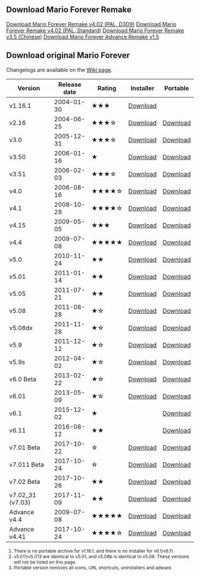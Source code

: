 ## Download Mario Forever Remake

<a class="md-button" href="https://www.mediafire.com/file/y6gkzn4uq3b1p6x/MFRemake_v4.02_%2528direct_3d_9%2529.rar/file">Download Mario Forever Remake v4.02 (PAL, D3D9)</a>
<a class="md-button" href="https://www.mediafire.com/file/2o1sxkbu2r5chyn/MFRemake_v4.02.rar/file">Download Mario Forever Remake v4.02 (PAL, Standard)</a>
<a class="md-button" href="https://file.marioforever.net/mario-forever/games/chinese-fangames/2017/Mario%20Forever%20Remake%20v3.5.rar">Download Mario Forever Remake v3.5 (Chinese)</a>
<a class="md-button" href="https://file.marioforever.net/mario-forever/games/chinese-fangames/2017/Mario%20Forever%20Advance%20Remake%20v1.5.rar">Download Mario Forever Advance Remake v1.5</a>

## Download original Mario Forever

Changelogs are available on the [Wiki page](https://en.wiki.marioforever.net/wiki/Mario_Forever).

| Version | Release date | Rating | Installer | Portable |
| --- | --- | --- | --- | --- |
| v1.16.1 | 2004-01-30 | ★★★ | [Download](https://file.marioforever.net/mario-forever/games/original-mf/installer/Mario%20Forever%201.16.1.exe) |     |
| v2.16 | 2004-06-25 | ★★★☆ | [Download](https://file.marioforever.net/mario-forever/games/original-mf/installer/Mario%20Forever%202.16.exe) | [Download](https://file.marioforever.net/mario-forever/games/original-mf/portable/Mario%20Forever%202.16.7z) |
| v3.0 | 2005-12-31 | ★★★☆ | [Download](https://file.marioforever.net/mario-forever/games/original-mf/installer/Mario%20Forever%203.0.exe) | [Download](https://file.marioforever.net/mario-forever/games/original-mf/portable/Mario%20Forever%203.0.7z) |
| v3.50 | 2006-01-16 | ★   | [Download](https://file.marioforever.net/mario-forever/games/original-mf/installer/Mario%20Forever%203.50.exe) | [Download](https://file.marioforever.net/mario-forever/games/original-mf/portable/Mario%20Forever%203.50.7z) |
| v3.51 | 2006-02-03 | ★★★☆ | [Download](https://file.marioforever.net/mario-forever/games/original-mf/installer/Mario%20Forever%203.51.exe) | [Download](https://file.marioforever.net/mario-forever/games/original-mf/portable/Mario%20Forever%203.51.7z) |
| v4.0 | 2006-08-16 | ★★★★☆ | [Download](https://file.marioforever.net/mario-forever/games/original-mf/installer/Mario%20Forever%204.0.exe) | [Download](https://file.marioforever.net/mario-forever/games/original-mf/portable/Mario%20Forever%204.0.7z) |
| v4.1 | 2008-10-28 | ★★★★☆ | [Download](https://file.marioforever.net/mario-forever/games/original-mf/installer/Mario%20Forever%204.1.exe) | [Download](https://file.marioforever.net/mario-forever/games/original-mf/portable/Mario%20Forever%204.1.7z) |
| v4.15 | 2009-05-05 | ★★★ | [Download](https://file.marioforever.net/mario-forever/games/original-mf/installer/Mario%20Forever%204.15.exe) | [Download](https://file.marioforever.net/mario-forever/games/original-mf/portable/Mario%20Forever%204.15.7z) |
| v4.4 | 2009-07-08 | ★★★★★ | [Download](https://file.marioforever.net/mario-forever/games/original-mf/installer/Mario%20Forever%204.4.exe) | [Download](https://file.marioforever.net/mario-forever/games/original-mf/portable/Mario%20Forever%204.4.7z) |
| v5.0 | 2010-11-24 | ★★  | [Download](https://file.marioforever.net/mario-forever/games/original-mf/installer/Mario%20Forever%205.0.exe) | [Download](https://file.marioforever.net/mario-forever/games/original-mf/portable/Mario%20Forever%205.0.7z) |
| v5.01 | 2011-01-14 | ★★  | [Download](https://file.marioforever.net/mario-forever/games/original-mf/installer/Mario%20Forever%205.01.exe) | [Download](https://file.marioforever.net/mario-forever/games/original-mf/portable/Mario%20Forever%205.01.7z) |
| v5.05 | 2011-07-21 | ★★  | [Download](https://file.marioforever.net/mario-forever/games/original-mf/installer/Mario%20Forever%205.05.exe) | [Download](https://file.marioforever.net/mario-forever/games/original-mf/portable/Mario%20Forever%205.05.7z) |
| v5.08 | 2011-08-28 | ★☆  | [Download](https://file.marioforever.net/mario-forever/games/original-mf/installer/Mario%20Forever%205.08.exe) | [Download](https://file.marioforever.net/mario-forever/games/original-mf/portable/Mario%20Forever%205.08.7z) |
| v5.08dx | 2011-11-28 | ★☆  | [Download](https://file.marioforever.net/mario-forever/games/original-mf/installer/Mario%20Forever%205.08dx.exe) | [Download](https://file.marioforever.net/mario-forever/games/original-mf/portable/Mario%20Forever%205.08%20Direct%20X.7z) |
| v5.9 | 2011-12-12 | ★☆  | [Download](https://file.marioforever.net/mario-forever/games/original-mf/installer/Mario%20Forever%205.9.exe) | [Download](https://file.marioforever.net/mario-forever/games/original-mf/portable/Mario%20Forever%205.9.7z) |
| v5.9s | 2012-04-02 | ★☆  | [Download](https://file.marioforever.net/mario-forever/games/original-mf/installer/Mario%20Forever%205.9s.exe) | [Download](https://file.marioforever.net/mario-forever/games/original-mf/portable/Mario%20Forever%205.9s.7z) |
| v6.0 Beta | 2013-02-22 | ★☆  | [Download](https://file.marioforever.net/mario-forever/games/original-mf/installer/Mario%20Forever%206.0.exe) | [Download](https://file.marioforever.net/mario-forever/games/original-mf/portable/Mario%20Forever%206.0.7z) |
| v6.01 | 2013-05-09 | ★☆  | [Download](https://file.marioforever.net/mario-forever/games/original-mf/installer/Mario%20Forever%206.01.exe) | [Download](https://file.marioforever.net/mario-forever/games/original-mf/portable/Mario%20Forever%206.01.7z) |
| v6.1 | 2015-12-02 | ★   |     | [Download](https://file.marioforever.net/mario-forever/games/original-mf/portable/Mario%20Forever%206.1.rar) |
| v6.11 | 2016-08-12 | ★★  |     | [Download](https://file.marioforever.net/mario-forever/games/original-mf/portable/Mario%20Forever%206.11.rar) |
| v7.01 Beta | 2017-10-22 | ☆   | [Download](https://file.marioforever.net/mario-forever/games/original-mf/installer/Mario%20Forever%207.01.exe) | [Download](https://file.marioforever.net/mario-forever/games/original-mf/portable/Mario%20Forever%207.01.7z) |
| v7.011 Beta | 2017-10-24 | ☆   | [Download](https://file.marioforever.net/mario-forever/games/original-mf/installer/Mario%20Forever%207.011.exe) | [Download](https://file.marioforever.net/mario-forever/games/original-mf/portable/Mario%20Forever%207.011.7z) |
| v7.02 Beta | 2017-10-26 | ★★  | [Download](https://file.marioforever.net/mario-forever/games/original-mf/installer/Mario%20Forever%207.02.exe) | [Download](https://file.marioforever.net/mario-forever/games/original-mf/portable/Mario%20Forever%207.02.7z) |
| v7.02_31 (v7.03) | 2017-11-09 | ★★  | [Download](https://file.marioforever.net/mario-forever/games/original-mf/installer/Mario%20Forever%207.03.exe) | [Download](https://file.marioforever.net/mario-forever/games/original-mf/portable/Mario%20Forever%207.03.7z) |
| Advance v4.4 | 2009-07-08 | ★★★★★ | [Download](https://file.marioforever.net/mario-forever/games/original-mf/installer/Mario%20Forever%20Advance.exe) | [Download](https://file.marioforever.net/mario-forever/games/original-mf/portable/Mario%20Forever%20Advance%20Edition.7z) |
| Advance v4.41 | 2017-10-24 | ★★★★☆ | [Download](https://file.marioforever.net/mario-forever/games/original-mf/installer/Mario%20Forever%20Advance%20v4.41.exe) | [Download](https://file.marioforever.net/mario-forever/games/original-mf/portable/Mario%20Forever%20Advance%20v4.41.7z) |

<div class="foot-note" style="font-size:12px">

1. There is no portable archive for v1.16.1, and there is no installer for v6.1/v6.11.  
2. v5.011/v5.013 are identical to v5.01, and v5.08b is identical to v5.08. These versions will not be listed on this page.  
3. Portable version removes all icons, URL shortcuts, uninstallers and adware. 
</div>
